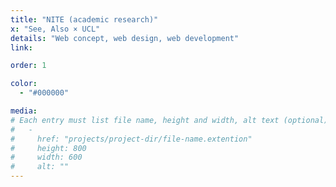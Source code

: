 ```yaml
---
title: "NITE (academic research)"
x: "See, Also × UCL"
details: "Web concept, web design, web development"
link:

order: 1

color: 
  - "#000000"

media: 
# Each entry must list file name, height and width, alt text (optional)
#   -
#     href: "projects/project-dir/file-name.extention"
#     height: 800
#     width: 600
#     alt: ""
---
```

